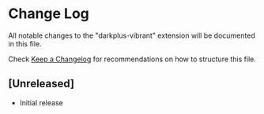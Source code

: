 # Change Log

All notable changes to the "darkplus-vibrant" extension will be documented in this file.

Check [Keep a Changelog](http://keepachangelog.com/) for recommendations on how to structure this file.

## [Unreleased]

- Initial release
